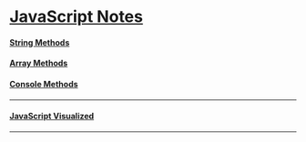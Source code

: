 ﻿# [JavaScript Notes](https://github.com/rahuldangeofficial/javascript-notes)
#### [String Methods](https://github.com/rahuldangeofficial/javascript-notes/blob/main/string-methods.md) 
#### [Array Methods](https://github.com/rahuldangeofficial/javascript-notes/blob/main/array-methods.md)
#### [Console Methods](https://github.com/rahuldangeofficial/javascript-notes/blob/main/console-methods.md)
-------
#### [JavaScript Visualized](https://dev.to/lydiahallie/series/3341)
-------

